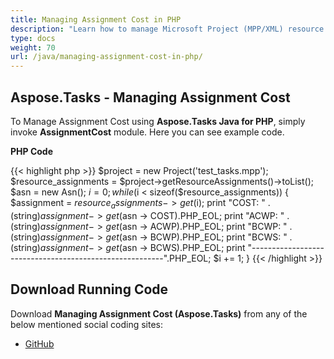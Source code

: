 ```yaml
---
title: Managing Assignment Cost in PHP
description: "Learn how to manage Microsoft Project (MPP/XML) resource assignment costs using Aspose.Tasks Java for PHP."
type: docs
weight: 70
url: /java/managing-assignment-cost-in-php/
---
```


## **Aspose.Tasks - Managing Assignment Cost**
To Manage Assignment Cost using **Aspose.Tasks Java for PHP**, simply invoke **AssignmentCost** module. Here you can see example code.

**PHP Code**

{{< highlight php >}}
$project = new Project('test_tasks.mpp');
$resource_assignments = $project->getResourceAssignments()->toList();
$asn = new Asn();
$i = 0;
while ($i < sizeof($resource_assignments))
{
    $assignment = $resource_assignments -> get($i);
    print "COST: " . (string)$assignment -> get($asn -> COST).PHP_EOL;
    print "ACWP: " . (string)$assignment -> get($asn -> ACWP).PHP_EOL;
    print "BCWP: " . (string)$assignment -> get($asn -> BCWP).PHP_EOL;
    print "BCWS: " . (string)$assignment -> get($asn -> BCWS).PHP_EOL;
    print "--------------------------------------------------------".PHP_EOL;
    $i += 1;
}
{{< /highlight >}}

## **Download Running Code**
Download **Managing Assignment Cost (Aspose.Tasks)** from any of the below mentioned social coding sites:

- [GitHub](https://github.com/aspose-tasks/Aspose.Tasks-for-Java/blob/master/Plugins/Aspose_Tasks_Java_for_PHP/src/aspose/tasks/WorkingWithResourceAssignments/AssignmentCost.php)
